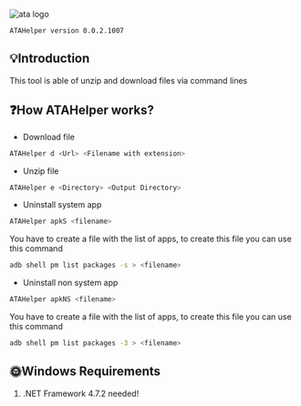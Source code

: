 ![ata logo](https://i.postimg.cc/YqF7Rh0T/atahelper.png)

    ATAHelper version 0.0.2.1007
        
## 💡Introduction

This tool is able of unzip and download files via command lines

## ❓How ATAHelper works?

- Download file
```bash
ATAHelper d <Url> <Filename with extension>
```   
- Unzip file
```bash
ATAHelper e <Directory> <Output Directory>
```  
- Uninstall system app
```bash
ATAHelper apkS <filename>
```  
You have to create a file with the list of apps, to create this file you can use this command
```bash
adb shell pm list packages -s > <filename>
```  
- Uninstall non system app
```bash
ATAHelper apkNS <filename>
```  
You have to create a file with the list of apps, to create this file you can use this command
```bash
adb shell pm list packages -3 > <filename>
```  
## 🌞Windows Requirements

1.	.NET Framework 4.7.2 needed!

